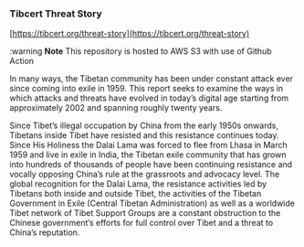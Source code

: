 ### Tibcert Threat Story
[https://tibcert.org/threat-story](https://tibcert.org/threat-story)

 :warning **Note** 
This repository is hosted to AWS S3 with use of Github Action

In many ways, the Tibetan community has been under constant attack ever since coming into exile in 1959. This report seeks to examine the ways in which attacks and threats have evolved in today’s digital age starting from approximately 2002 and spanning roughly twenty years.

Since Tibet’s illegal occupation by China from the early 1950s onwards, Tibetans inside Tibet have resisted and this resistance continues today. Since His Holiness the Dalai Lama was forced to flee from Lhasa in March 1959 and live in exile in India, the Tibetan exile community that has grown into hundreds of thousands of people have been continuing resistance and vocally opposing China’s rule at the grassroots and advocacy level. The global recognition for the Dalai Lama, the resistance activities led by Tibetans both inside and outside Tibet, the activities of the Tibetan Government in Exile (Central Tibetan Administration) as well as a worldwide Tibet network of Tibet Support Groups are a constant obstruction to the Chinese government’s efforts for full control over Tibet and a threat to China’s reputation.


